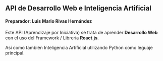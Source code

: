 ## API de Desarrollo Web e Inteligencia Artificial

#### Preparador: Luis Mario Rivas Hernández

Este API (Aprendizaje por Iniciativa) se trata de aprender **Desarrollo Web** con el uso del Framework / Librería **React.js**.

Así como también Inteligencia Artificial utilizando Python como leguaje principal.
